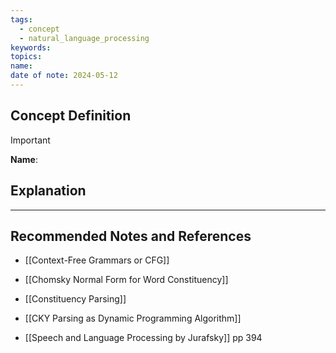 ```yaml
---
tags:
  - concept
  - natural_language_processing
keywords: 
topics: 
name: 
date of note: 2024-05-12
---
```


## Concept Definition

>[!important]
>**Name**: 



## Explanation





-----------
##  Recommended Notes and References


- [[Context-Free Grammars or CFG]]
- [[Chomsky Normal Form for Word Constituency]]
- [[Constituency Parsing]]
- [[CKY Parsing as Dynamic Programming Algorithm]]


- [[Speech and Language Processing by Jurafsky]] pp 394